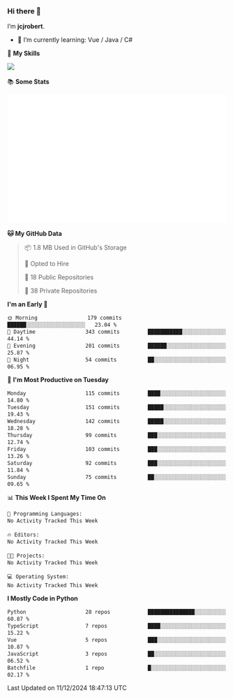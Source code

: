 ### Hi there 👋

I’m **jcjrobert**.

- 🌱 I’m currently learning: Vue / Java / C#

🌟 **My Skills**

![](https://img.shields.io/badge/-Python-3e74a2?style=flat-square&logo=Python&logoColor=fff)

📚 **Some Stats**

![](https://github.com/jcjrobert/github-stats/blob/master/generated/overview.svg)

<!--START_SECTION:waka-->
**🐱 My GitHub Data** 

> 📦 1.8 MB Used in GitHub's Storage 
 > 
> 💼 Opted to Hire
 > 
> 📜 18 Public Repositories 
 > 
> 🔑 38 Private Repositories 
 > 
**I'm an Early 🐤** 

```text
🌞 Morning                179 commits         ██████░░░░░░░░░░░░░░░░░░░   23.04 % 
🌆 Daytime                343 commits         ███████████░░░░░░░░░░░░░░   44.14 % 
🌃 Evening                201 commits         ██████░░░░░░░░░░░░░░░░░░░   25.87 % 
🌙 Night                  54 commits          ██░░░░░░░░░░░░░░░░░░░░░░░   06.95 % 
```
📅 **I'm Most Productive on Tuesday** 

```text
Monday                   115 commits         ████░░░░░░░░░░░░░░░░░░░░░   14.80 % 
Tuesday                  151 commits         █████░░░░░░░░░░░░░░░░░░░░   19.43 % 
Wednesday                142 commits         █████░░░░░░░░░░░░░░░░░░░░   18.28 % 
Thursday                 99 commits          ███░░░░░░░░░░░░░░░░░░░░░░   12.74 % 
Friday                   103 commits         ███░░░░░░░░░░░░░░░░░░░░░░   13.26 % 
Saturday                 92 commits          ███░░░░░░░░░░░░░░░░░░░░░░   11.84 % 
Sunday                   75 commits          ██░░░░░░░░░░░░░░░░░░░░░░░   09.65 % 
```


📊 **This Week I Spent My Time On** 

```text
💬 Programming Languages: 
No Activity Tracked This Week

🔥 Editors: 
No Activity Tracked This Week

🐱‍💻 Projects: 
No Activity Tracked This Week

💻 Operating System: 
No Activity Tracked This Week
```

**I Mostly Code in Python** 

```text
Python                   28 repos            ███████████████░░░░░░░░░░   60.87 % 
TypeScript               7 repos             ████░░░░░░░░░░░░░░░░░░░░░   15.22 % 
Vue                      5 repos             ███░░░░░░░░░░░░░░░░░░░░░░   10.87 % 
JavaScript               3 repos             ██░░░░░░░░░░░░░░░░░░░░░░░   06.52 % 
Batchfile                1 repo              █░░░░░░░░░░░░░░░░░░░░░░░░   02.17 % 
```




 Last Updated on 11/12/2024 18:47:13 UTC
<!--END_SECTION:waka-->

